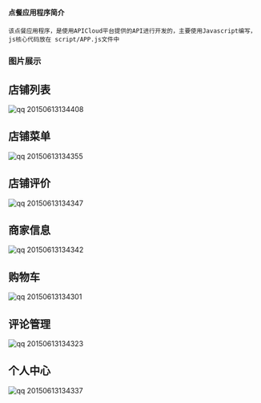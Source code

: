 #### 点餐应用程序简介
`该点餐应用程序，是使用APICloud平台提供的API进行开发的，主要使用Javascript编写，js核心代码放在
script/APP.js文件中`


### 图片展示

##  店铺列表
![qq 20150613134408](https://cloud.githubusercontent.com/assets/8407484/8143341/95802e04-11d8-11e5-9ebf-9397a4b362ca.png)

## 店铺菜单

![qq 20150613134355](https://cloud.githubusercontent.com/assets/8407484/8143338/95752644-11d8-11e5-9b37-6b00cbbe1e8b.png)

## 店铺评价

![qq 20150613134347](https://cloud.githubusercontent.com/assets/8407484/8143339/957609d8-11d8-11e5-9a2d-4dca1ae28d29.png)


## 商家信息

![qq 20150613134342](https://cloud.githubusercontent.com/assets/8407484/8143336/95737150-11d8-11e5-9906-27847749d06e.png)


## 购物车

![qq 20150613134301](https://cloud.githubusercontent.com/assets/8407484/8143333/9524e27e-11d8-11e5-90b0-9e1392d0bed0.png)

##  评论管理

![qq 20150613134323](https://cloud.githubusercontent.com/assets/8407484/8143334/954cff7a-11d8-11e5-9e81-a7bcc6da6600.png)


## 个人中心

![qq 20150613134337](https://cloud.githubusercontent.com/assets/8407484/8143337/95744fa8-11d8-11e5-8b0b-42a8f495e98f.png)










